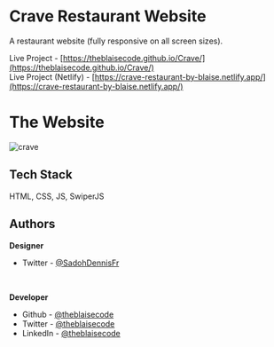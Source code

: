 # Crave Restaurant Website
A restaurant website (fully responsive on all screen sizes).

Live Project - [https://theblaisecode.github.io/Crave/](https://theblaisecode.github.io/Crave/) <br/>
Live Project (Netlify) - [https://crave-restaurant-by-blaise.netlify.app/](https://crave-restaurant-by-blaise.netlify.app/)

# The Website
![crave](https://github.com/theblaisecode/Crave/assets/89015653/1ceb460b-e68e-4bbc-8cec-c63fc39ab92c)


## Tech Stack

HTML, CSS, JS, SwiperJS


## Authors

**Designer**
- Twitter - [@SadohDennisFr](https://twitter.com/SadohDennisFr)

<br/>

**Developer**

- Github - [@theblaisecode](https://github.com/theblaisecode)
- Twitter - [@theblaisecode](https://twitter.com/theblaisecode)
- LinkedIn - [@theblaisecode](https://www.linkedin.com/in/theblaisecode)
